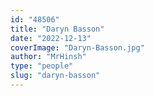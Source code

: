 ```yaml
---
id: "48506"
title: "Daryn Basson"
date: "2022-12-13"
coverImage: "Daryn-Basson.jpg"
author: "MrHinsh"
type: "people"
slug: "daryn-basson"
---
```



